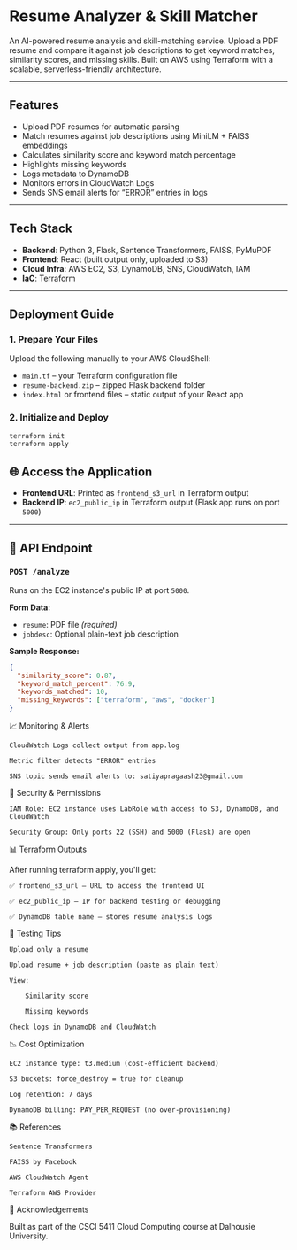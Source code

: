 # Resume Analyzer & Skill Matcher

An AI-powered resume analysis and skill-matching service. Upload a PDF resume and compare it against job descriptions to get keyword matches, similarity scores, and missing skills. Built on AWS using Terraform with a scalable, serverless-friendly architecture.

---

## Features

- Upload PDF resumes for automatic parsing
- Match resumes against job descriptions using MiniLM + FAISS embeddings
- Calculates similarity score and keyword match percentage
- Highlights missing keywords
- Logs metadata to DynamoDB
- Monitors errors in CloudWatch Logs
- Sends SNS email alerts for “ERROR” entries in logs

---
## Tech Stack

- **Backend**: Python 3, Flask, Sentence Transformers, FAISS, PyMuPDF
- **Frontend**: React (built output only, uploaded to S3)
- **Cloud Infra**: AWS EC2, S3, DynamoDB, SNS, CloudWatch, IAM
- **IaC**: Terraform

---

## Deployment Guide

### 1. Prepare Your Files
Upload the following manually to your AWS CloudShell:
- `main.tf` – your Terraform configuration file
- `resume-backend.zip` – zipped Flask backend folder
- `index.html` or frontend files – static output of your React app

### 2. Initialize and Deploy
```bash
terraform init
terraform apply
```
## 🌐 Access the Application

- **Frontend URL**: Printed as `frontend_s3_url` in Terraform output  
- **Backend IP**: `ec2_public_ip` in Terraform output (Flask app runs on port `5000`)

---

## 🧾 API Endpoint

### `POST /analyze`  
Runs on the EC2 instance's public IP at port `5000`.

**Form Data:**
- `resume`: PDF file *(required)*
- `jobdesc`: Optional plain-text job description

**Sample Response:**
```json
{
  "similarity_score": 0.87,
  "keyword_match_percent": 76.9,
  "keywords_matched": 10,
  "missing_keywords": ["terraform", "aws", "docker"]
}
```
📈 Monitoring & Alerts

    CloudWatch Logs collect output from app.log

    Metric filter detects "ERROR" entries

    SNS topic sends email alerts to: satiyapragaash23@gmail.com

🔐 Security & Permissions

    IAM Role: EC2 instance uses LabRole with access to S3, DynamoDB, and CloudWatch

    Security Group: Only ports 22 (SSH) and 5000 (Flask) are open

📊 Terraform Outputs

After running terraform apply, you'll get:

    ✅ frontend_s3_url – URL to access the frontend UI

    ✅ ec2_public_ip – IP for backend testing or debugging

    ✅ DynamoDB table name – stores resume analysis logs

🧪 Testing Tips

    Upload only a resume

    Upload resume + job description (paste as plain text)

    View:

        Similarity score

        Missing keywords

    Check logs in DynamoDB and CloudWatch

📉 Cost Optimization

    EC2 instance type: t3.medium (cost-efficient backend)

    S3 buckets: force_destroy = true for cleanup

    Log retention: 7 days

    DynamoDB billing: PAY_PER_REQUEST (no over-provisioning)

📚 References

    Sentence Transformers

    FAISS by Facebook

    AWS CloudWatch Agent

    Terraform AWS Provider

🙌 Acknowledgements

Built as part of the CSCI 5411 Cloud Computing course at Dalhousie University.
